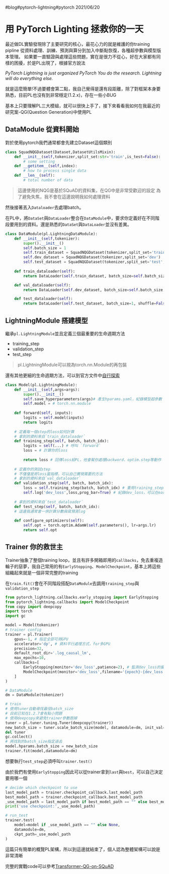 #blog#pytorch-lightning#pytorch
2021/06/20
# 用 PyTorch Lighting 拯救你的一天
最近做DL實驗發現除了主要研究的核心，最花心力的就是維護的你training pipline
從資料處理、訓練、預測與算分到加入中斷點恢復，各種超參數與模型版本管理。
如果要一直驗證與處理這些問題，實在是很力不從心，好在大家都有同樣的困擾，於是PL出現了，根據官方說法

*PyTorch Lightning is just organized PyTorch*
*You do the research. Lightning will do everything else.*

就是這麼簡單!不過要體會第二點，我自己覺得是還有段距離，除了對框架本身要熟悉，目前PL也沒有到非常穩定(1.2.x)，存在一些小BUG

基本上只要理解PL三大模組，就可以很快上手了，接下來看看我如何在我最近的研究案-QG(Question Generation)中使用PL

## DataModule 從資料開始
對於使用pytorch我們通常都會先建立Dataset這個類別
```python
class SquadNQGDataset(Dataset,DatasetUtilsMixin):
    def __init__(self,tokenizer,split_set:str='train',is_test=False):
        # some setting
    def __getitem__(self,index):
        # how to process single data
    def __len__(self):
        # total number of data
```
> 這邊使用的NQG是基於SQuAD的資料集，在QG中是非常受歡迎的設定
> 為了避免失焦，我不會在這邊說明我如何處理資料

然後接著丟入`Dataloader`去處理batch。


在PL中，將`DataSet`與`DataLoader`整合在`DataModule`中，要求你定義好在不同階段要用到的資料。還是熟悉的`DataSet`與`DataLoader`並沒有差異。
```python
class DataModule(pl.LightningDataModule):
    def __init__(self,tokenizer):
        super().__init__()
        self.batch_size = 1
        self.train_dataset = SquadNQGDataset(tokenizer,split_set='train')
        self.dev_dataset = SquadNQGDataset(tokenizer,split_set='dev')
        self.test_dataset = SquadNQGDataset(tokenizer,split_set='test',is_test=True)
        
    def train_dataloader(self):
        return DataLoader(self.train_dataset, batch_size=self.batch_size, shuffle=True)

    def val_dataloader(self):
        return DataLoader(self.dev_dataset, batch_size=self.batch_size, shuffle=True)

    def test_dataloader(self):
        return DataLoader(self.test_dataset, batch_size=1, shuffle=False)
```

## LightningModule 搭建模型
繼承`pl.LightningModule`並且定義三個最重要的生命週期方法
- training_step
- validation_step
- test_step
> pl.LightningModule可以視為torch.nn.Module的再包裝

還有其他更細的生命週期方法，可以到官方文件中[自行探索](https://pytorch-lightning.readthedocs.io/en/latest/common/lightning_module.html#hooks)

```python
class Model(pl.LightningModule):
    def __init__(self,args=args):
        super().__init__()
        self.save_hyperparameters(args)# 產生hparams.yaml，紀錄模型超參數
        self.model = # torch.nn.module
    
    def forward(self, inputs):
        logits = self.model(inputs)
        return logits
        
    # 定義每一個step的loss如何計算
    # 拿到的資料來自`train_dataloader`
    def training_step(self, batch, batch_idx):
        logits = self(...) # 呼叫 `forward`
        loss = # 計算你的loss
        
        return loss # 回傳loss給PL，他會幫你處理backword、optim.step等動作
        
    # 定義你的測試step
    # 不僅僅是用loss當指標，可以自己實現需要的方法
    # 拿到的資料來自`val_dataloader`
    def validation_step(self, batch, batch_idx):
        loss = self.training_step(batch, batch_idx) # 重用training_step來獲得loss
        self.log('dev_loss',loss,prog_bar=True) # 紀錄dev_loss，可以在early stop或check point等模組上使用
    
    # 拿到的資料來自`test_dataloader`
    def test_step(self, batch, batch_idx):
    # 這邊我通常會一併計算分數與寫預測log
        
    def configure_optimizers(self):
        self.opt = torch.optim.AdamW(self.parameters(), lr=args.lr)
        return self.opt
```

## Trainer 你的救世主
Trainer抽象了整個training loop，並且有許多開箱即用的`callbacks`，免去重複造輪子的惡夢，我自己常用的有`EarlyStopping`、`ModelCheckpoint`，基本上將這些組織起來就是一個非常完整的training 

在`train.fit()`會在不同階段搭配`DataModule`去調用`training_step`與`validation_step`
```python
from pytorch_lightning.callbacks.early_stopping import EarlyStopping
from pytorch_lightning.callbacks import ModelCheckpoint
from copy import deepcopy
import torch
import gc

model = Model(tokenizer)
# trainer config
trainer = pl.Trainer(
    gpus=-1, # 指定全部可用GPU
    accelerator='dp', # 資料平行處理方式，for多GPU
    precision=32,
    default_root_dir='.log_causal_lm',
    max_epochs=10,
    callbacks=[
        EarlyStopping(monitor='dev_loss',patience=2), # 監測dev_loss的變化，超過兩次沒有改進就停止
        ModelCheckpoint(monitor='dev_loss',filename='{epoch}-{dev_loss:.2f}',save_last=True),
    ]
)

# DataModule
dm = DataModule(tokenizer)

# train
# 使用tuner自動尋找最佳batch_size
# 目前已知在1.2.7會有點小問題
# 使用deepcopy來避免trainer參數跑掉
tuner = pl.tuner.tuning.Tuner(deepcopy(trainer))
new_batch_size = tuner.scale_batch_size(model, datamodule=dm, init_val=torch.cuda.device_count())
del tuner
gc.collect()
# 將找到的batch_size指定過去
model.hparams.batch_size = new_batch_size
trainer.fit(model,datamodule=dm)
```

想要執行`test_step`必須呼叫`trainer.test()`

由於我們有使用`EarlyStopping`因此可以從trainer拿到`last`與`best`，可以自己決定要用哪一個
```python
# decide which checkpoint to use
last_model_path = trainer.checkpoint_callback.last_model_path
best_model_path = trainer.checkpoint_callback.best_model_path
_use_model_path = last_model_path if best_model_path == "" else best_model_path
print('use checkpoint:',_use_model_path)

# run_test
trainer.test(
    model=model if _use_model_path == "" else None,
    datamodule=dm,
    ckpt_path=_use_model_path
)
```
這篇只有簡單的概覽PL架構，所以到這邊就結束了，個人認為整體架構可以說是非常清晰

完整的實戰code可以參考[Transformer-QG-on-SQuAD](https://github.com/p208p2002/Transformer-QG-on-SQuAD)
